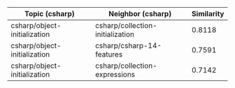 | Topic (csharp) | Neighbor (csharp) | Similarity |
|-------------|-------------------|------------|
| csharp/object-initialization | csharp/collection-initialization | 0.8118 |
| csharp/object-initialization | csharp/csharp-14-features | 0.7591 |
| csharp/object-initialization | csharp/collection-expressions | 0.7142 |
